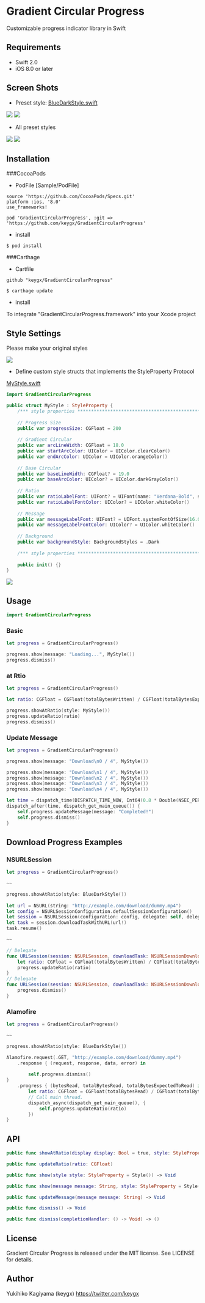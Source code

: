 # Gradient Circular Progress

Customizable progress indicator library in Swift

## Requirements
- Swift 2.0
- iOS 8.0 or later

## Screen Shots

- Preset style: [BlueDarkStyle.swift](https://github.com/keygx/GradientCircularProgress/blob/master/Source/BlueDarkStyle.swift)

![](images/scr_BlueDarkStyle_01.png)  ![](images/scr_BlueDarkStyle_02.png)

- All preset styles

![](images/styles_01.png) 
![](images/styles_02.png) 

## Installation

###CocoaPods

* PodFile [Sample/PodFile]

```PodFile
source 'https://github.com/CocoaPods/Specs.git'
platform :ios, '8.0'
use_frameworks!

pod 'GradientCircularProgress', :git => 'https://github.com/keygx/GradientCircularProgress'
```
* install

```
$ pod install
```

###Carthage

* Cartfile

```Cartfile
github "keygx/GradientCircularProgress"
```

```
$ carthage update
```
* install

To integrate "GradientCircularProgress.framework" into your Xcode project


## Style Settings

Please make your original styles

![](images/properties.png)

- Define custom style structs that implements the StyleProperty Protocol

[MyStyle.swift](https://github.com/keygx/GradientCircularProgress/blob/master/Sample/MyStyle.swift)

```swift
import GradientCircularProgress

public struct MyStyle : StyleProperty {
    /*** style properties **********************************************************************************/
    
    // Progress Size
    public var progressSize: CGFloat = 200
    
    // Gradient Circular
    public var arcLineWidth: CGFloat = 18.0
    public var startArcColor: UIColor = UIColor.clearColor()
    public var endArcColor: UIColor = UIColor.orangeColor()
    
    // Base Circular
    public var baseLineWidth: CGFloat? = 19.0
    public var baseArcColor: UIColor? = UIColor.darkGrayColor()
    
    // Ratio
    public var ratioLabelFont: UIFont? = UIFont(name: "Verdana-Bold", size: 16.0)
    public var ratioLabelFontColor: UIColor? = UIColor.whiteColor()
    
    // Message
    public var messageLabelFont: UIFont? = UIFont.systemFontOfSize(16.0)
    public var messageLabelFontColor: UIColor? = UIColor.whiteColor()
    
    // Background
    public var backgroundStyle: BackgroundStyles = .Dark
    
    /*** style properties **********************************************************************************/
    
    public init() {}
}

```

![](images/scr_MyStyle.png)

## Usage
```swift
import GradientCircularProgress
```
### Basic
```swift
let progress = GradientCircularProgress()

progress.show(message: "Loading...", MyStyle())
progress.dismiss()
```

### at Rtio
```swift
let progress = GradientCircularProgress()

let ratio: CGFloat = CGFloat(totalBytesWritten) / CGFloat(totalBytesExpectedToWrite)        

progress.showAtRatio(style: MyStyle())
progress.updateRatio(ratio)
progress.dismiss()
```

### Update Message
```swift
let progress = GradientCircularProgress()

progress.show(message: "Download\n0 / 4", MyStyle())

progress.show(message: "Download\n1 / 4", MyStyle())
progress.show(message: "Download\n2 / 4", MyStyle())
progress.show(message: "Download\n3 / 4", MyStyle())
progress.show(message: "Download\n4 / 4", MyStyle())

let time = dispatch_time(DISPATCH_TIME_NOW, Int64(0.8 * Double(NSEC_PER_SEC)))
dispatch_after(time, dispatch_get_main_queue()) {
    self.progress.updateMessage(message: "Completed!")
    self.progress.dismiss()
}
```

## Download Progress Examples

### NSURLSession

```swift
let progress = GradientCircularProgress()

~~

progress.showAtRatio(style: BlueDarkStyle())
        
let url = NSURL(string: "http://example.com/download/dummy.mp4")
let config = NSURLSessionConfiguration.defaultSessionConfiguration()
let session = NSURLSession(configuration: config, delegate: self, delegateQueue: NSOperationQueue.mainQueue())
let task = session.downloadTaskWithURL(url!)
task.resume()

~~

// Delegate
func URLSession(session: NSURLSession, downloadTask: NSURLSessionDownloadTask, didWriteData bytesWritten: Int64, totalBytesWritten: Int64, totalBytesExpectedToWrite: Int64) {
    let ratio: CGFloat = CGFloat(totalBytesWritten) / CGFloat(totalBytesExpectedToWrite)
    progress.updateRatio(ratio)
}
// Delegate
func URLSession(session: NSURLSession, downloadTask: NSURLSessionDownloadTask, didFinishDownloadingToURL location: NSURL) {
    progress.dismiss()
}
```

### Alamofire

```swift
let progress = GradientCircularProgress()

~~

progress.showAtRatio(style: BlueDarkStyle())

Alamofire.request(.GET, "http://example.com/download/dummy.mp4")
    .response { (request, response, data, error) in
        
        self.progress.dismiss()
}
    .progress { (bytesRead, totalBytesRead, totalBytesExpectedToRead) in
        let ratio: CGFloat = CGFloat(totalBytesRead) / CGFloat(totalBytesExpectedToRead)
        // Call main thread.
        dispatch_async(dispatch_get_main_queue(), {
            self.progress.updateRatio(ratio)
        })
}
```

## API
```swift
public func showAtRatio(display display: Bool = true, style: StyleProperty = Style()) -> Void

public func updateRatio(ratio: CGFloat)

public func show(style style: StyleProperty = Style()) -> Void

public func show(message message: String, style: StyleProperty = Style()) -> Void

public func updateMessage(message message: String) -> Void

public func dismiss() -> Void

public func dismiss(completionHandler: () -> Void) -> ()
```

## License

Gradient Circular Progress is released under the MIT license. See LICENSE for details.

## Author

Yukihiko Kagiyama (keygx) <https://twitter.com/keygx>

